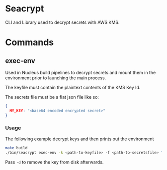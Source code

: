 # Seacrypt
CLI and Library used to decrypt secrets with AWS KMS.

# Commands

## exec-env

Used in Nucleus build pipelines to decrypt secrets and mount them in the environment prior to launching the main process.

The keyfile must contain the plaintext contents of the KMS Key Id.

The secrets file must be a flat json file like so:
```json
{
  MY_KEY: "<base64 encoded encrypted secret>"
}
```

### Usage

The following example decrypt keys and then prints out the environment
```sh
make build
./bin/seacrypt exec-env -k <path-to-keyfile> -f <path-to-secretsfile> "env"
```

Pass `-d` to remove the key from disk afterwards.
